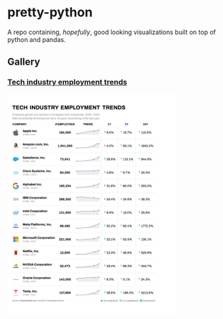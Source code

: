 # pretty-python
A repo containing, *hopefully*, good looking visualizations built on top of python and pandas.


## Gallery
### [Tech industry employment trends](./2023/W13)
<a href="./2023/W13/result.png"><img src="./2023/W13/result.png" style="display:flex;" width="75%"/></a>
